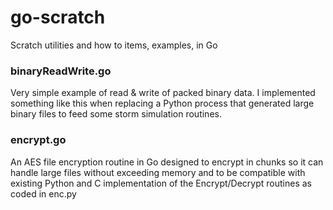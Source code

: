 # go-scratch
Scratch utilities and how to items, examples, in Go
### binaryReadWrite.go
Very simple example of read & write of packed binary data.  I implemented something like this when replacing a Python process that generated large binary files to feed some storm simulation routines.  
 
### encrypt.go 
An AES file encryption routine in Go designed to encrypt in chunks so it can handle large files without exceeding memory and to be compatible with existing Python and C implementation of the Encrypt/Decrypt routines as coded in enc.py
